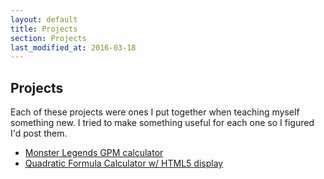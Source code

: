 ```yaml
---
layout: default
title: Projects
section: Projects
last_modified_at: 2016-03-18
---
```


## Projects

Each of these projects were ones I put together when teaching myself something new.  I tried to make
something useful for each one so I figured I'd post them.

* [Monster Legends GPM calculator](./ML_GPM_calc.html)
* [Quadratic Formula Calculator w/ HTML5 display](./quadratic.html)